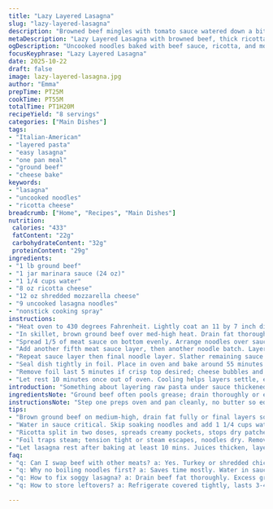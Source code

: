 ```yaml
---
title: "Lazy Layered Lasagna"
slug: "lazy-layered-lasagna"
description: "Browned beef mingles with tomato sauce watered down a bit for simmered textures. Uncooked pasta layers straight in. Ricotta slathered thick, mozzarella scattered thrice for melting mess. Foil-trapped steam softens noodles without pre-cook hassle. Rested slices hold shape but stay oozy rich. Makes eight hearty plates, mid-range calories around 430 each. Oven hot, then low bake to coax layers to tender mingle. Easy swap ground turkey or shredded chicken, or use cottage cheese instead of ricotta if creaminess missing. Watch bubbling sauce for telltale simmer signals. Timing shifts by oven quirks, senses tell you more than clocks do. No noodle pre-soak, saves time but don’t skip water in sauce, vital for soft noodles. Foil prevents crust, but remove last minutes if browned top desired. A method learned from rushed dinners and hungry guests."
metaDescription: "Lazy Layered Lasagna with browned beef, thick ricotta, shredded mozzarella, and uncooked noodles baked in foil for tender, layered Italian-American comfort in 80 minutes"
ogDescription: "Uncooked noodles baked with beef sauce, ricotta, and mozzarella. Foil traps steam softening pasta. Brown top option last minutes. Ready in just over an hour."
focusKeyphrase: "Lazy Layered Lasagna"
date: 2025-10-22
draft: false
image: lazy-layered-lasagna.jpg
author: "Emma"
prepTime: PT25M
cookTime: PT55M
totalTime: PT1H20M
recipeYield: "8 servings"
categories: ["Main Dishes"]
tags:
- "Italian-American"
- "layered pasta"
- "easy lasagna"
- "one pan meal"
- "ground beef"
- "cheese bake"
keywords:
- "lasagna"
- "uncooked noodles"
- "ricotta cheese"
breadcrumb: ["Home", "Recipes", "Main Dishes"]
nutrition: 
 calories: "433"
 fatContent: "22g"
 carbohydrateContent: "32g"
 proteinContent: "29g"
ingredients:
- "1 lb ground beef"
- "1 jar marinara sauce (24 oz)"
- "1 1/4 cups water"
- "8 oz ricotta cheese"
- "12 oz shredded mozzarella cheese"
- "9 uncooked lasagna noodles"
- "nonstick cooking spray"
instructions:
- "Heat oven to 430 degrees Fahrenheit. Lightly coat an 11 by 7 inch dish with nonstick spray. Skip messy buttering edges."
- "In skillet, brown ground beef over med-high heat. Drain fat thoroughly; soggy layers sabotage final texture. Reduce heat to low, stir in marinara and 1 1/4 cups water. Simmer gently until bubbling; smells thickened tomato with meaty undertones."
- "Spread 1/5 of meat sauce on bottom evenly. Arrange noodles over sauce, uncooked—don’t fret, water in sauce does the work. Dollop half ricotta across noodles and spread slightly. Sprinkle a third mozzarella evenly."
- "Add another fifth meat sauce layer, then another noodle batch. Layer remaining ricotta thick, spread cautiously. Top with another third mozzarella."
- "Repeat sauce layer then final noodle layer. Slather remaining sauce atop this. Finish with leftover mozzarella."
- "Seal dish tightly in foil. Place in oven and bake around 55 minutes. Watch for sauce simmering under foil, noodles should yield when poked but not mushy."
- "Remove foil last 5 minutes if crisp top desired; cheese bubbles and browns best exposed."
- "Let rest 10 minutes once out of oven. Cooling helps layers settle, easier cutting with less mess."
introduction: "Something about layering raw pasta under sauce thickened with water. No pre-boil noodles; saves time but needs moisture balance or crunch lurks. Beef browns first, draining essential to avoid greasy bottom. Sauce simmered, not boiled, subtle aroma shift—tomato dims in favor of meat depths. Cheese spread thick in two parts, often skipped before but spreads better with patience. Mozzarella sprinkled off and on for even melt, stops clumps and uneven browning. Foil locks steam, helps pasta soften right in pan, but crowds vapor—remove last minutes if burnt edges needed. Resting crucial for neat slices, often forgotten resulting in sloppy serves. Learned the hard way. This method's built on trial and varied ovens, understanding senses over clocks key. Layers mix textures; creamy ricotta, chewy noodles, tangy sauce, stringy cheese. The kitchen smells like Sunday but done weeknights."
ingredientsNote: "Ground beef often pools grease; drain thoroughly or end with slick, soggy lasagna shorelines. Use lean or medium ground, adjust sauce water if swapping leaner meats like turkey—needs a bit extra moisture. Ricotta can be swapped with cottage cheese for less creamy but chunkier texture, hold mozzarella constant for melt performance. Uncooked noodles essential here; omit extra water added or pasta won’t soften. Marinara jar must be decent quality, spiced enough—homemade works too, thin with water but preserve tang. Nonstick spray beats butter here: cleaner, no greasy edges, and prevents crust burning. Work with layered ingredients; ricotta better dolloped with spoon, mozzarella sprinkled loose fingers not clumped. Don’t skip the water in sauce, it functions as hidden pasta cooker."
instructionsNote: "Step one preps oven and pan cleanly, no butter so edges won’t burn. Brown beef on medium high till crumbles lose pink; crucial to drain fat or final bites turn heavy. Return beef low temp, add sauce and water—water creates steam trap for noodles without soggy mess. Simmer slow until sauce bubbles softly, watch color deepen and smell shift—a sign flavors melding. Sauce spreads in fifths—less than a quarter; I found more sauce yields soggier lasagna. Noodles laid straight, no boil—this saves time but you MUST have water in sauce or crunchy noodles will ruin bite. Ricotta divided for creamy pockets, spread gently over noodles. Mozzarella sprinkled 3 times prevents bunching, melts evenly. Tightly wrap with foil so steam won’t escape, loaf bakes low and slow for about 55 minutes until noodle yield felt with fork test. Last five minutes, foil off optionally for browned cheese top, but watch closely. Resting after oven is golden rule to let juices thicken and prevent messy slices."
tips:
- "Brown ground beef on medium-high, drain fat fully or final layers sog and greasy. Texture fails if greasy. This step seals flavor and manages moisture for sauce balance."
- "Water in sauce critical. Skip soaking noodles and add 1 1/4 cups water to marinara. Creates steam to cook noodles inside bake. Skip water, noodles stay hard. Watch bubbling, not boiling."
- "Ricotta split in two doses, spreads creamy pockets, stops dry patches. Dollop with spoon, don’t smear too thin. Mozzarella sprinkled 3 times, prevents clumps, melts evenly. Timing key for layers."
- "Foil traps steam; tension tight or steam escapes, noodles dry. Remove foil last 5 minutes if crispy top wanted. Cheese bubbles fast when exposed, watch carefully, easy to burn."
- "Let lasagna rest after baking at least 10 mins. Juices thicken, layers firm up, easier slicing. Skip rest, get sloppy slices leaking. I learned this from messy first tries."
faq:
- "q: Can I swap beef with other meats? a: Yes. Turkey or shredded chicken work fine. Adjust water slightly. Leaner meat means more moisture needed. Sauce still simmers gently. Watch noodle softness closely."
- "q: Why no boiling noodles first? a: Saves time mostly. Water in sauce steams noodles. Boiling doubles step, messier. But skipping water ruins noodles. Uncooked noodles demand moisture balance or crunch ruins bites."
- "q: How to fix soggy lasagna? a: Drain beef fat thoroughly. Excess grease pools in bottom. Also, don’t over-layer sauce. Too much sauce equals sog layers. Bake timing matters; check noodle doneness with fork poke test."
- "q: How to store leftovers? a: Refrigerate covered tightly, lasts 3-4 days. Reheat gently to avoid drying cheese. Freeze portions in airtight containers. Thaw overnight fridge, reheat slow. Messy but works. Avoid too hot reheating."

---
```

